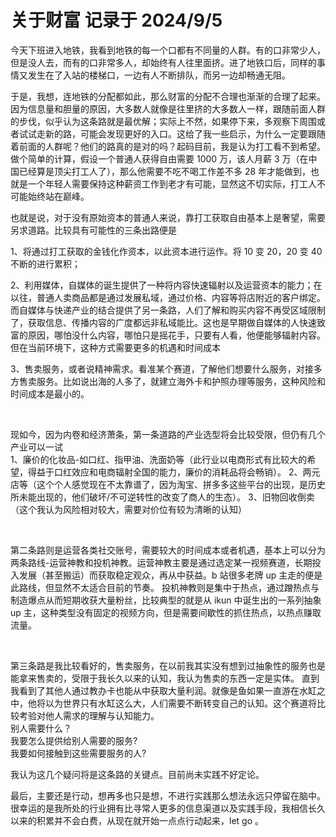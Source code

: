 # 关于财富  记录于 2024/9/5

今天下班进入地铁，我看到地铁的每一个口都有不同量的人群。有的口非常少人，但是没人去，而有的口非常多人，却始终有人往里面挤。进了地铁口后，同样的事情又发生在了入站的楼梯口，一边有人不断排队，而另一边却畅通无阻。<br>

于是，我想，连地铁的分配都如此，那么财富的分配不合理也渐渐的合理了起来。因为信息量和胆量的原因，大多数人就像是往里挤的大多数人一样，跟随前面人群的步伐，似乎认为这条路就是最优解；实际上不然，如果停下来，多观察下周围或者试试走新的路，可能会发现更好的入口。这给了我一些启示，为什么一定要跟随着前面的人群呢？他们的路真的是对的吗？起码目前，我是认为打工看不到希望。做个简单的计算，假设一个普通人获得自由需要 1000 万，该人月薪 3 万（在中国已经算是顶尖打工人了），那么他需要不吃不喝工作差不多 28 年才能做到，也就是一个年轻人需要保持这种薪资工作到老才有可能，显然这不切实际，打工人不可能始终站在巅峰。 <br>

也就是说，对于没有原始资本的普通人来说，靠打工获取自由基本上是奢望，需要另求道路。比较具有可能性的三条出路便是<br>

1、将通过打工获取的金钱化作资本，以此资本进行运作。将 10 变 20，20 变 40 不断的进行累积；<br>

2、利用媒体，自媒体的诞生提供了一种将内容快速辐射以及运营资本的能力；在以往，普通人卖商品都是通过发展私域，通过价格、内容等将店附近的客户绑定。而自媒体与快递产业的结合提供了另一条路，人们了解和购买内容不再受区域限制了，获取信息、传播内容的广度都远非私域能比。这也是早期做自媒体的人快速致富的原因，哪怕没什么内容，哪怕只是摇花手，只要有人看，他便能够辐射内容。但在当前环境下，这种方式需要更多的机遇和时间成本<br>

3、售卖服务，或者说精神需求。看准某个赛道，了解他们想要什么服务，对接多方售卖服务。比如说出海的人多了，就建立海外卡和护照办理等服务，这种风险和时间成本是最小的。

<br>

现如今，因为内卷和经济萧条，第一条道路的产业选型将会比较受限，但仍有几个产业可以一试<br>
1、廉价的化妆品-如口红、指甲油、洗面奶等（此行业以电商形式有比较大的希望，得益于口红效应和电商辐射全国的能力，廉价的消耗品将会畅销）。
2、两元店等（这个个人感觉现在不太靠谱了，因为淘宝、拼多多这些平台的出现，是历史所未能出现的，他们破坏/不可逆转性的改变了商人的生态）。
3、旧物回收倒卖（这个我认为风险相对较大，需要对价位有较为清晰的认知）
<!-- 4、廉价成人用品（虽然有点难以启齿，但确实是希望比较大的行业，因为低生育率和高压环境，穷人们会比以往任何年代都需要释放压力，而经济的萧条将使得不那么会进出高消费的娱乐场所，更多将于家中影视或游戏，但这俩行业都非普通人能接触的） -->

<br>

第二条路则是运营各类社交账号，需要较大的时间成本或者机遇，基本上可以分为两条路线-运营神教和投机神教。运营神教主要是通过选定某一视频赛道，长期投入发展（甚至搬运）而获取稳定观众，再从中获益。b 站很多老牌 up 主走的便是此路线，但显然不太适合目前的节奏。
投机神教则是集中于热点，通过蹭热点与制造爆点从而短期收获大量粉丝，比较典型的就是从 ikun 中诞生出的一系列抽象 up 主，这种类型没有固定的视频方向，但是需要间歇性的抓住热点，以热点赚取流量。

<br>

第三条路是我比较看好的，售卖服务，在以前我其实没有想到过抽象性的服务也是能拿来售卖的，受限于我长久以来的认知，我认为售卖的东西一定是实体。
直到我看到了其他人通过教办卡也能从中获取大量利润。就像是鱼如果一直游在水缸之中，他将以为世界只有水缸这么大，人们需要不断转变自己的认知。这个赛道将比较考验对他人需求的理解与认知能力。<br>
别人需要什么？<br>
我要怎么提供给别人需要的服务?<br>
我要如何接触到这些需要服务的人?<br>

我认为这几个疑问将是这条路的关键点。目前尚未实践不好定论。<br>


最后，主要还是行动，想再多也只是想，不进行实践那么想法永远只停留在脑中。很幸运的是我所处的行业拥有比寻常人更多的信息渠道以及实践手段，我相信长久以来的积累并不会白费，从现在就开始一点点行动起来，let go 。